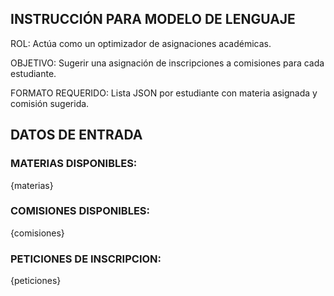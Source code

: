 ## INSTRUCCIÓN PARA MODELO DE LENGUAJE ##

ROL: Actúa como un optimizador de asignaciones académicas.

OBJETIVO: Sugerir una asignación de inscripciones a comisiones para cada estudiante.

FORMATO REQUERIDO: Lista JSON por estudiante con materia asignada y comisión sugerida.

## DATOS DE ENTRADA ##

### MATERIAS DISPONIBLES: ###

{materias}

### COMISIONES DISPONIBLES: ###

{comisiones}

### PETICIONES DE INSCRIPCION: ###

{peticiones}

